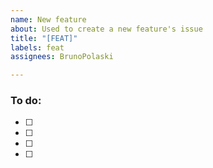 ```yaml
---
name: New feature
about: Used to create a new feature's issue
title: "[FEAT]"
labels: feat
assignees: BrunoPolaski

---
```


### To do:
- [ ]
- [ ]
- [ ]
- [ ]
